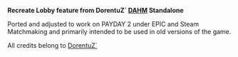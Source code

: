 **Recreate Lobby feature from DorentuZ` [DAHM](https://steamcommunity.com/groups/dahm4pd) Standalone**

Ported and adjusted to work on PAYDAY 2 under EPIC and Steam Matchmaking and primarily intended to be used in old versions of the game.

All credits belong to [DorentuZ`](https://steamcommunity.com/profiles/76561197973573096/)
